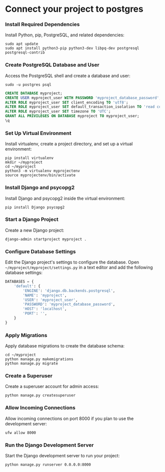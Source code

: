 # Connect your project to postgres

### Install Required Dependencies

Install Python, pip, PostgreSQL, and related dependencies:

```shell
sudo apt update
sudo apt install python3-pip python3-dev libpq-dev postgresql postgresql-contrib
```

### Create PostgreSQL Database and User

Access the PostgreSQL shell and create a database and user:

```shell
sudo -u postgres psql
```

```sql
CREATE DATABASE myproject;
CREATE USER myproject_user WITH PASSWORD 'myproject_database_password';
ALTER ROLE myproject_user SET client_encoding TO 'utf8';
ALTER ROLE myproject_user SET default_transaction_isolation TO 'read committed';
ALTER ROLE myproject_user SET timezone TO 'UTC';
GRANT ALL PRIVILEGES ON DATABASE myproject TO myproject_user;
\q
```

### Set Up Virtual Environment

Install virtualenv, create a project directory, and set up a virtual environment:

```shell
pip install virtualenv
mkdir ~/myproject
cd ~/myproject
python3 -m virtualenv myprojectenv
source myprojectenv/bin/activate
```

### Install Django and psycopg2

Install Django and psycopg2 inside the virtual environment:

```shell
pip install Django psycopg2
```

### Start a Django Project

Create a new Django project:

```shell
django-admin startproject myproject .
```

### Configure Database Settings

Edit the Django project's settings to configure the database. Open `~/myproject/myproject/settings.py` in a text editor and add the following database settings:

```python
DATABASES = {
    'default': {
        'ENGINE': 'django.db.backends.postgresql',
        'NAME': 'myproject',
        'USER': 'myproject_user',
        'PASSWORD': 'myproject_database_password',
        'HOST': 'localhost',
        'PORT': '',
    }
}
```

### Apply Migrations

Apply database migrations to create the database schema:

```shell
cd ~/myproject
python manage.py makemigrations
python manage.py migrate
```

### Create a Superuser

Create a superuser account for admin access:

```shell
python manage.py createsuperuser
```

### Allow Incoming Connections

Allow incoming connections on port 8000 if you plan to use the development server:

```shell
ufw allow 8000
```

### Run the Django Development Server

Start the Django development server to run your project:

```shell
python manage.py runserver 0.0.0.0:8000
```

